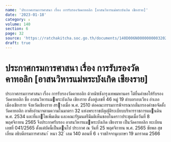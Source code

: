 ```yaml
---
name: 'ประกาศกรมการศาสนา เรื่อง การรับรองวัดคาทอลิก [อาสนวิหารแม่พระบังเกิด เชียงราย]'
date: '2023-01-18'
category: ง
volume: 140
section: 6
page: 32
source: 'https://ratchakitcha.soc.go.th/documents/140D006N0000000003202.pdf'
draft: true
---
```


# ประกาศกรมการศาสนา เรื่อง การรับรองวัดคาทอลิก [อาสนวิหารแม่พระบังเกิด เชียงราย]

ประกาศกรมการศาสนา เรื่อง การรับรองวัดคาทอลิก ด้วยมิซซังกรุงเทพมหานคร ได้ยื่นคําขอให้รับรองวัดคาทอลิก ชื่อ อาสนวิหารแมพระบังเกิด เชียงราย ตั้งอยู่เลขที่ 46 หมู่ 19 ตําบลรอบเวียง อําเภอเมืองเชียงราย จังหวัดเชียงราย สรางเมื่อ พ.ศ. 2510 ต่อคณะกรรมการพิจารณากลั่นกรองคําขอจัดตั้งวัดคาทอลิก อาศัยอํานาจตามความในมาตรา 32 แห่งพระราชบัญญัติระเบียบบริหารราชการแผนดิน พ.ศ. 2534 และที่แกไขเพิ่มเติม และคณะรัฐมนตรีมีมติเห็นชอบในคราวประชุมเมื่อวันที่ 8 พฤศจิกายน 2565 จึงประกาศรับรอง อาสนวิหารแมพระบังเกิด เชียงราย เป็นวัดคาทอลิก ทะเบียนเลขที่ 041/2565 ตั้งแต่บัดนี้เป็นตนไป ประกาศ ณ วันที่ 25 พฤศจิกายน พ.ศ. 2565 ชัยพล สุขเอี่ยม อธิบดีกรมการศาสนา ้ หนา 32 ่ เลม 140 ตอนที่ 6 ง ราชกิจจานุเบกษา 19 มกราคม 2566
